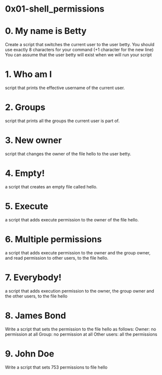 # 0x01-shell_permissions

# 0. My name is Betty
Create a script that switches the current user to the user betty.  You should use exactly 8 characters for your command (+1 character for the new line) You can assume that the user betty will exist when we will run your script 
# 1. Who am I
script that prints the effective username of the current user.

# 2. Groups
script that prints all the groups the current user is part of.

# 3. New owner
script that changes the owner of the file hello to the user betty.

# 4. Empty!
a script that creates an empty file called hello.

# 5. Execute
a script that adds execute permission to the owner of the file hello.

# 6. Multiple permissions
a script that adds execute permission to the owner and the group owner, and read permission to other users, to the file hello.

# 7. Everybody!
a script that adds execution permission to the owner, the group owner and the other users, to the file hello

# 8. James Bond
Write a script that sets the permission to the file hello as follows:
	Owner: no permission at all
	Group: no permission at all
	Other users: all the permissions

# 9. John Doe
Write a script that sets 753 permissions to file hello
